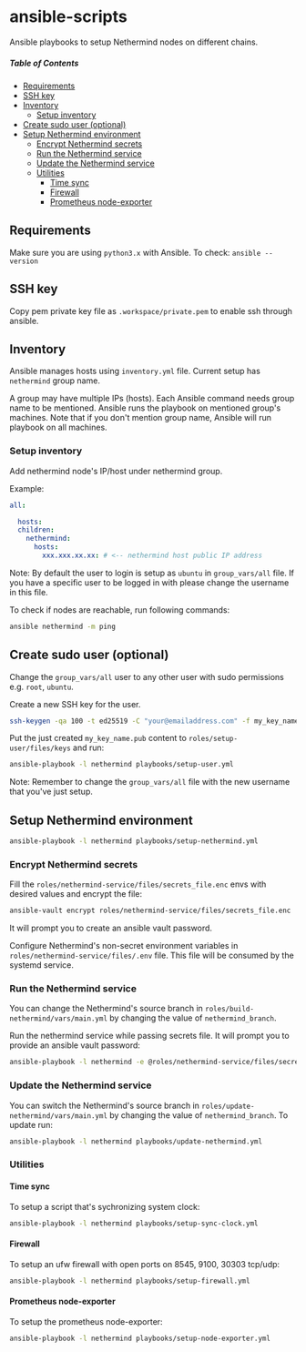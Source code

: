 # ansible-scripts
Ansible playbooks to setup Nethermind nodes on different chains.

##### Table of Contents
  * [Requirements](#requirements)
  * [SSH key](#ssh-key)
  * [Inventory](#inventory)
    + [Setup inventory](#setup-inventory)
  * [Create sudo user (optional)](#create-sudo-user--optional-)
  * [Setup Nethermind environment](#setup-nethermind-environment)
    + [Encrypt Nethermind secrets](#encrypt-nethermind-secrets)
    + [Run the Nethermind service](#run-the-nethermind-service)
    + [Update the Nethermind service](#update-the-nethermind-service)
    + [Utilities](#utilities)
      - [Time sync](#time-sync)
      - [Firewall](#firewall)
      - [Prometheus node-exporter](#prometheus-node-exporter)

## Requirements
Make sure you are using `python3.x` with Ansible. To check: `ansible --version`

## SSH key
Copy pem private key file as `.workspace/private.pem` to enable ssh through ansible.

## Inventory
Ansible manages hosts using `inventory.yml` file. Current setup has `nethermind` group name.

A group may have multiple IPs (hosts). Each Ansible command needs group name to be mentioned. Ansible runs the playbook on mentioned group's machines. Note that if you don't mention group name, Ansible will run playbook on all machines.

### Setup inventory

Add nethermind node's IP/host under nethermind group.

Example:
```yml
all:

  hosts:
  children:
    nethermind:
      hosts:
        xxx.xxx.xx.xx: # <-- nethermind host public IP address
```

Note: By default the user to login is setup as `ubuntu` in `group_vars/all` file. If you have a specific user to be logged in with please change the username in this file.

To check if nodes are reachable, run following commands:

```bash
ansible nethermind -m ping
```

## Create sudo user (optional)

Change the `group_vars/all` user to any other user with sudo permissions e.g. `root`, `ubuntu`.

Create a new SSH key for the user.

```bash
ssh-keygen -qa 100 -t ed25519 -C "your@emailaddress.com" -f my_key_name
```

Put the just created `my_key_name.pub` content to `roles/setup-user/files/keys` and run:

```bash
ansible-playbook -l nethermind playbooks/setup-user.yml
```

Note: Remember to change the `group_vars/all` file with the new username that you've just setup.

## Setup Nethermind environment

```bash
ansible-playbook -l nethermind playbooks/setup-nethermind.yml
```

### Encrypt Nethermind secrets

Fill the `roles/nethermind-service/files/secrets_file.enc` envs with desired values and encrypt the file:

```bash
ansible-vault encrypt roles/nethermind-service/files/secrets_file.enc
```

It will prompt you to create an ansible vault password.

Configure Nethermind's non-secret environment variables in `roles/nethermind-service/files/.env` file. This file will be consumed by the systemd service.

### Run the Nethermind service

You can change the Nethermind's source branch in `roles/build-nethermind/vars/main.yml` by changing the value of `nethermind_branch`.

Run the nethermind service while passing secrets file. It will prompt you to provide an ansible vault password:

```bash
ansible-playbook -l nethermind -e @roles/nethermind-service/files/secrets_file.enc --ask-vault-pass playbooks/start-nethermind.yml
```

### Update the Nethermind service

You can switch the Nethermind's source branch in `roles/update-nethermind/vars/main.yml` by changing the value of `nethermind_branch`. To update run:

```bash
ansible-playbook -l nethermind playbooks/update-nethermind.yml
```

### Utilities

#### Time sync

To setup a script that's sychronizing system clock:

```bash
ansible-playbook -l nethermind playbooks/setup-sync-clock.yml
```

#### Firewall

To setup an ufw firewall with open ports on 8545, 9100, 30303 tcp/udp:

```bash
ansible-playbook -l nethermind playbooks/setup-firewall.yml
```

#### Prometheus node-exporter

To setup the prometheus node-exporter:

```bash
ansible-playbook -l nethermind playbooks/setup-node-exporter.yml
```
